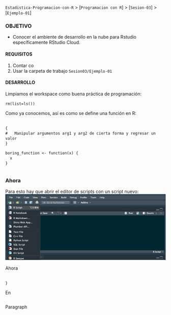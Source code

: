 `Estadistica-Programacion-con-R` > [`Programacion con R`] > [`Sesion-03`] > [`Ejemplo-01`] 
### OBJETIVO
- Conocer el ambiente de desarrollo en la nube para Rstudio específicamente RStudio Cloud.

#### REQUISITOS
1. Contar co
1. Usar la carpeta de trabajo `Sesion03/Ejemplo-01`

#### DESARROLLO

Limpiamos el workspace como buena práctica de programación:
```{r}
rm(list=ls())
```
Como ya conocemos, así es como se define una función en R:
```{r}

{
#	Manipular argumentos arg1 y arg2 de cierta forma y regresar un valor
}
```
  
```{r}
boring_function <- function(x) {
  x
}
```

```{r}

```

### Ahora 

Para esto hay que abrir el editor de scripts con un script nuevo:
![RScript](../images/RScript.png)

Ahora 
```{r}

}
```
En 
```{r}

```
Paragraph
